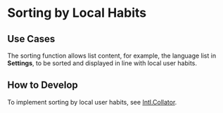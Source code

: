 # Sorting by Local Habits

## Use Cases

The sorting function allows list content, for example, the language list in **Settings**, to be sorted and displayed in line with local user habits.

## How to Develop

To implement sorting by local user habits, see [Intl.Collator](https://developer.mozilla.org/en/docs/Web/JavaScript/Reference/Global_Objects/Intl/Collator).
